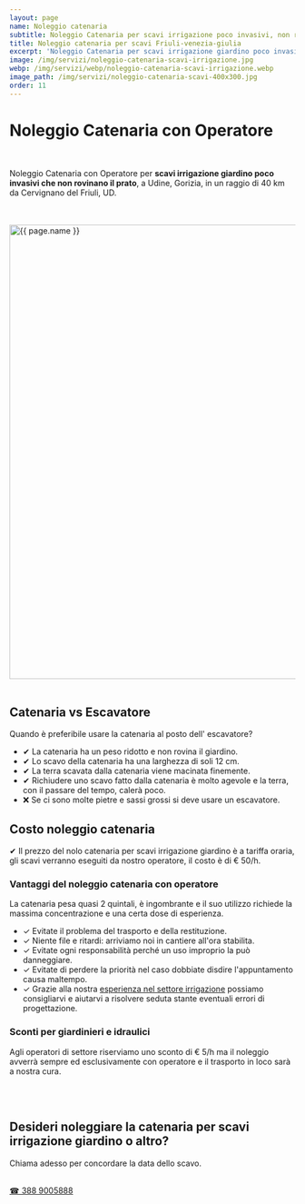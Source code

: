 ```yaml
---
layout: page
name: Noleggio catenaria
subtitle: Noleggio Catenaria per scavi irrigazione poco invasivi, non rovinano il prato.
title: Noleggio catenaria per scavi Friuli-venezia-giulia
excerpt: 'Noleggio Catenaria per scavi irrigazione giardino poco invasivi senza rovinare il prato, Udine, Gorizia. Noleggio Catenaria scavi con Operatore, costo € 50/h.'
image: /img/servizi/noleggio-catenaria-scavi-irrigazione.jpg
webp: /img/servizi/webp/noleggio-catenaria-scavi-irrigazione.webp
image_path: /img/servizi/noleggio-catenaria-scavi-400x300.jpg
order: 11
---
```

# Noleggio Catenaria con Operatore

<br/>

Noleggio Catenaria con Operatore per **scavi irrigazione giardino poco invasivi che non rovinano il prato**, a Udine, Gorizia, in un raggio di 40 km da Cervignano del Friuli, UD.

<br/><br/>
<picture>
  <source srcset="{{ page.webp }}" type="image/webp">
  <source srcset="{{ page.image }}" type="image/jpeg">
  <img src="{{ page.image }}" width="800" alt="{{ page.name }}" title="{{ page.name }}"/>
</picture>
<br/><br/>

## Catenaria vs Escavatore

Quando è preferibile usare la catenaria al posto dell' escavatore?

- &#10004; La catenaria ha un peso ridotto e non rovina il giardino.
- &#10004; Lo scavo della catenaria ha una larghezza di soli 12 cm.
- &#10004; La terra scavata dalla catenaria viene macinata finemente.
- &#10004; Richiudere uno scavo fatto dalla catenaria è molto agevole e
la terra, con il passare del tempo, calerà poco.
- ❌ Se ci sono molte pietre e sassi grossi si deve usare un escavatore.

## Costo noleggio catenaria

&#10004; Il prezzo del nolo catenaria per scavi irrigazione giardino è a tariffa oraria, gli scavi verranno eseguiti da nostro operatore, il costo è di € 50/h.

### Vantaggi del noleggio catenaria con operatore

La catenaria pesa quasi 2 quintali, è ingombrante e il suo utilizzo richiede la massima concentrazione e una certa dose di esperienza.

- &#10003; Evitate il problema del trasporto e della restituzione.
- &#10003; Niente file e ritardi: arriviamo noi in cantiere all'ora stabilita.
- &#10003; Evitate ogni responsabilità perché un uso improprio la può danneggiare.
- &#10003; Evitate di perdere la priorità nel caso dobbiate disdire l'appuntamento causa maltempo.
- &#10003; Grazie alla nostra [esperienza nel settore irrigazione](/prodotti/impianti-di-irrigazione/ "Potasiepe è installatore autorizzato di impianti di irrigazione giardino dei marchi più prestigiosi") possiamo consigliarvi e aiutarvi a risolvere seduta stante eventuali errori di progettazione.

### Sconti per giardinieri e idraulici

Agli operatori di settore riserviamo uno sconto di € 5/h ma il noleggio avverrà sempre ed esclusivamente con operatore e il trasporto in loco sarà a nostra cura.



<br/><br/>
<div class="text-center">
  <h2>Desideri noleggiare la catenaria per scavi irrigazione giardino o altro?</h2>
  <p>Chiama adesso per concordare la data dello scavo.</p>
  <br/>
  <a title="Chiama adesso per concordare la data dello scavo" href="tel:+393889005888" class="button">&#9742; 388 9005888</a>
</div>
<br/><br/>

